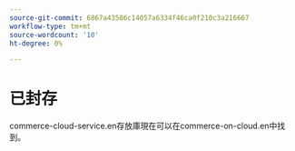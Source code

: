 ```yaml
---
source-git-commit: 6867a43586c14057a6334f46ca0f210c3a216667
workflow-type: tm+mt
source-wordcount: '10'
ht-degree: 0%

---
```

# 已封存

commerce-cloud-service.en存放庫現在可以在commerce-on-cloud.en中找到。
